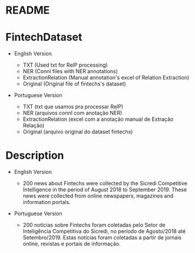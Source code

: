 # README

# FintechDataset
   
* English Version

   - TXT (Used txt for RelP processing)
   - NER (Connl files with NER annotations)
   - ExtractionRelation (Manual annotation's excel of Relation Extraction)
   - Original (Original file of fintechs's dataset)

* Portuguese Version

   - TXT (txt que usamos pra processar RelP)
   - NER (arquivos connl com anotação NER)
   - ExtractionRelation (excel com a anotação manual de Extração Relação)
   - Original (arquivo original do dataset fintechs)

# Description

* English Version

   - 200 news about Fintechs were collected by the Sicredi Competitive Intelligence in the period of August 2018 to September 2019. These news 	    were collected from online newspapers, magazines and information portals.

* Portuguese Version

   - 200 notícias sobre Fintechs foram coletadas pelo Setor de Inteligência Competitiva do Sicredi, no período de Agosto/2018 até  	   	Setembro/2019. Estas notícias foram coletadas a partir de jornais online, revistas e portais de informação.


   
